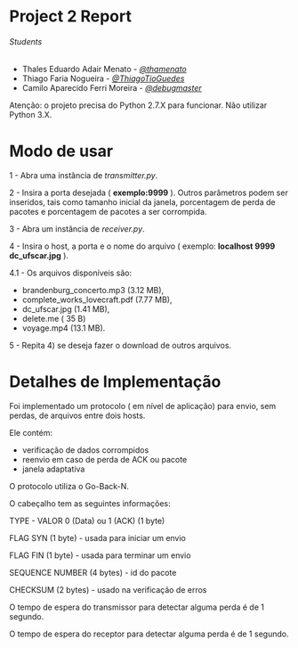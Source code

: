Project 2 Report
=================

###### Students

- Thales Eduardo Adair Menato - *[@thamenato](https://github.com/thamenato)*
- Thiago Faria Nogueira - *[@ThiagoTioGuedes](https://github.com/ThiagoTioGuedes)*
- Camilo Aparecido Ferri Moreira - *[@debugmaster](https://github.com/debugmaster)*

Atenção: o projeto precisa do Python 2.7.X para funcionar. Não utilizar Python 3.X.

Modo de usar
=================
1 - Abra uma instância de *transmitter.py*.

2 - Insira a porta desejada ( **exemplo:9999** ). Outros parâmetros podem ser inseridos, tais como tamanho inicial da janela, porcentagem de perda de pacotes e porcentagem de pacotes a ser corrompida.

3 - Abra um instância de *receiver.py*.

4 - Insira o host, a porta e o nome do arquivo ( exemplo: **localhost 9999 dc_ufscar.jpg** ).

4.1 - Os arquivos disponíveis são: 

- brandenburg_concerto.mp3 (3.12 MB), 
- complete_works_lovecraft.pdf (7.77 MB), 
- dc_ufscar.jpg (1.41 MB), 
- delete.me ( 35 B)
- voyage.mp4 (13.1 MB).

5 - Repita 4) se deseja fazer o download de outros arquivos.

Detalhes de Implementação
=================

Foi implementado um protocolo ( em nível de aplicação) para envio, sem perdas, de arquivos entre dois hosts. 

Ele contém:

- verificação de dados corrompidos
- reenvio em caso de perda de ACK ou pacote
- janela adaptativa

O protocolo utiliza o Go-Back-N.

O cabeçalho tem as seguintes informações:

TYPE - VALOR 0 (Data) ou 1 (ACK) (1 byte)

FLAG SYN (1 byte) - usada para iniciar um envio

FLAG FIN (1 byte) - usada para terminar um envio

SEQUENCE NUMBER (4 bytes) - id do pacote

CHECKSUM (2 bytes) - usado na verificação de erros

O tempo de espera do transmissor para detectar alguma perda é de 1 segundo.

O tempo de espera do receptor para detectar alguma perda é de 1 segundo.

